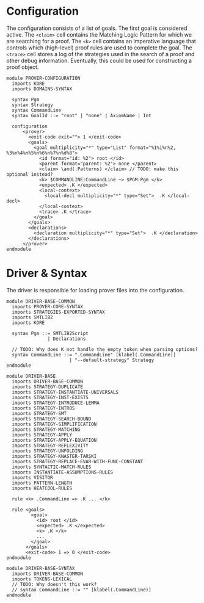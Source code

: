 Configuration
=============

The configuration consists of a list of goals. The first goal is considered
active. The `<claim>` cell contains the Matching Logic Pattern for which we are
searching for a proof. The `<k>` cell contains an imperative language
that controls which (high-level) proof rules are used to complete the goal. The
`<trace>` cell stores a log of the strategies used in the search of a proof and
other debug information. Eventually, this could be used for constructing a proof
object.

```k
module PROVER-CONFIGURATION
  imports KORE
  imports DOMAINS-SYNTAX

  syntax Pgm
  syntax Strategy
  syntax CommandLine
  syntax GoalId ::= "root" | "none" | AxiomName | Int

  configuration
      <prover>
        <exit-code exit=""> 1 </exit-code>
        <goals>
          <goal multiplicity="*" type="List" format="%1%i%n%2, %3%n%4%n%5%n%6%n%7%n%d%8">
            <id format="id: %2"> root </id>
            <parent format="parent: %2"> none </parent>
            <claim> \and(.Patterns) </claim> // TODO: make this optional instead?
            <k> $COMMANDLINE:CommandLine ~> $PGM:Pgm </k>
            <expected> .K </expected>
            <local-context>
              <local-decl multiplicity="*" type="Set">  .K </local-decl>
            </local-context>
            <trace> .K </trace>
          </goal>
        </goals>
        <declarations>
          <declaration multiplicity="*" type="Set">  .K </declaration>
        </declarations>
      </prover>
endmodule
```

Driver & Syntax
===============

The driver is responsible for loading prover files into the configuration.

```k
module DRIVER-BASE-COMMON
  imports PROVER-CORE-SYNTAX
  imports STRATEGIES-EXPORTED-SYNTAX
  imports SMTLIB2
  imports KORE

  syntax Pgm ::= SMTLIB2Script
               | Declarations

  // TODO: Why does K not handle the empty token when parsing options?
  syntax CommandLine ::= ".CommandLine" [klabel(.CommandLine)]
                       | "--default-strategy" Strategy
endmodule

module DRIVER-BASE
  imports DRIVER-BASE-COMMON
  imports STRATEGY-DUPLICATE
  imports STRATEGY-INSTANTIATE-UNIVERSALS
  imports STRATEGY-INST-EXISTS
  imports STRATEGY-INTRODUCE-LEMMA
  imports STRATEGY-INTROS
  imports STRATEGY-SMT
  imports STRATEGY-SEARCH-BOUND
  imports STRATEGY-SIMPLIFICATION
  imports STRATEGY-MATCHING
  imports STRATEGY-APPLY
  imports STRATEGY-APPLY-EQUATION
  imports STRATEGY-REFLEXIVITY
  imports STRATEGY-UNFOLDING
  imports STRATEGY-KNASTER-TARSKI
  imports STRATEGY-REPLACE-EVAR-WITH-FUNC-CONSTANT
  imports SYNTACTIC-MATCH-RULES
  imports INSTANTIATE-ASSUMPTIONS-RULES
  imports VISITOR
  imports PATTERN-LENGTH
  imports HEATCOOL-RULES

  rule <k> .CommandLine => .K ... </k>

  rule <goals>
         <goal>
           <id> root </id>
           <expected> .K </expected>
           <k> .K </k>
           ...
         </goal>
       </goals>
       <exit-code> 1 => 0 </exit-code>
endmodule

module DRIVER-BASE-SYNTAX
  imports DRIVER-BASE-COMMON
  imports TOKENS-LEXICAL
  // TODO: Why doesn't this work?
  // syntax CommandLine ::= "" [klabel(.CommandLine)]
endmodule
```
